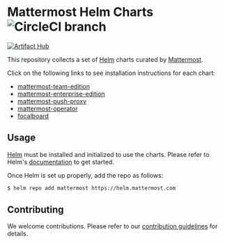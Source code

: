 # Mattermost Helm Charts ![CircleCI branch](https://img.shields.io/circleci/project/github/mattermost/mattermost-helm/master.svg)
[![Artifact Hub](https://img.shields.io/endpoint?url=https://artifacthub.io/badge/repository/mattermost)](https://artifacthub.io/packages/search?repo=mattermost)

This repository collects a set of [Helm](https://helm.sh) charts curated by [Mattermost](https://www.mattermost.com).

Click on the following links to see installation instructions for each chart:

- [mattermost-team-edition](charts/mattermost-team-edition/)
- [mattermost-enterprise-edition](charts/mattermost-enterprise-edition/)
- [mattermost-push-proxy](charts/mattermost-push-proxy/)
- [mattermost-operator](charts/mattermost-operator/)
- [focalboard](charts/focalboard/)

## Usage

[Helm](https://helm.sh) must be installed and initialized to use the charts.
Please refer to Helm's [documentation](https://helm.sh/docs/) to get started.

Once Helm is set up properly, add the repo as follows:

```bash
$ helm repo add mattermost https://helm.mattermost.com
```

## Contributing

We welcome contributions.
Please refer to our [contribution guidelines](CONTRIBUTING.md) for details.
